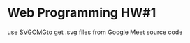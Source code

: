 # Web Programming HW#1

use [SVGOMG](https://jakearchibald.github.io/svgomg/)to get .svg files from Google Meet source code

